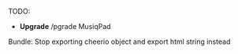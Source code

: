 TODO:
* **Upgrade** /pgrade MusiqPad

Bundle: Stop exporting cheerio object and export html string instead
